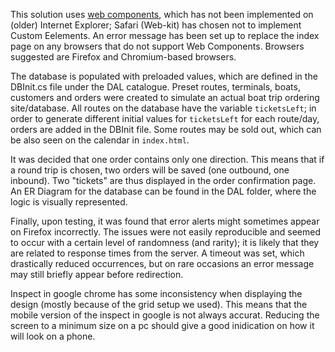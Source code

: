 ﻿This solution uses [web components](https://developer.mozilla.org/en-US/docs/Web/Web_Components), which has not been implemented on (older) Internet Explorer; Safari (Web-kit) has chosen not to implement Custom Eelements. An error message has been set up to replace the index page on any browsers that do not support Web Components. Browsers suggested are Firefox and Chromium-based browsers.

The database is populated with preloaded values, which are defined in the DBInit.cs file under the DAL catalogue. Preset routes, terminals, boats, customers and orders were created to simulate an actual boat trip ordering site/database. All routes on the database have the variable `ticketsLeft`; in order to generate different initial values for `ticketsLeft` for each route/day, orders are added in the DBInit file. Some routes may be sold out, which can be also seen on the calendar in `index.html`.

It was decided that one order contains only one direction. This means that if a round trip is chosen, two orders will be saved (one outbound, one inbound). Two "tickets" are thus displayed in the order confirmation page. An ER Diagram for the database can be found in the DAL folder, where the logic is visually represented.

Finally, upon testing, it was found that error alerts might sometimes appear on Firefox incorrectly. The issues were not easily reproducible and seemed to occur with a certain level of randomness (and rarity); it is likely that they are related to response times from the server. A timeout was set, which drastically reduced occurrences, but on rare occasions an error message may still briefly appear before redirection.

Inspect in google chrome has some inconsistency when displaying the design (mostly because of the grid setup we used). This means that the mobile version of the inspect in google is not always accurat. Reducing the screen to a minimum size on a pc should give a good inidication on how it will look on a phone.
